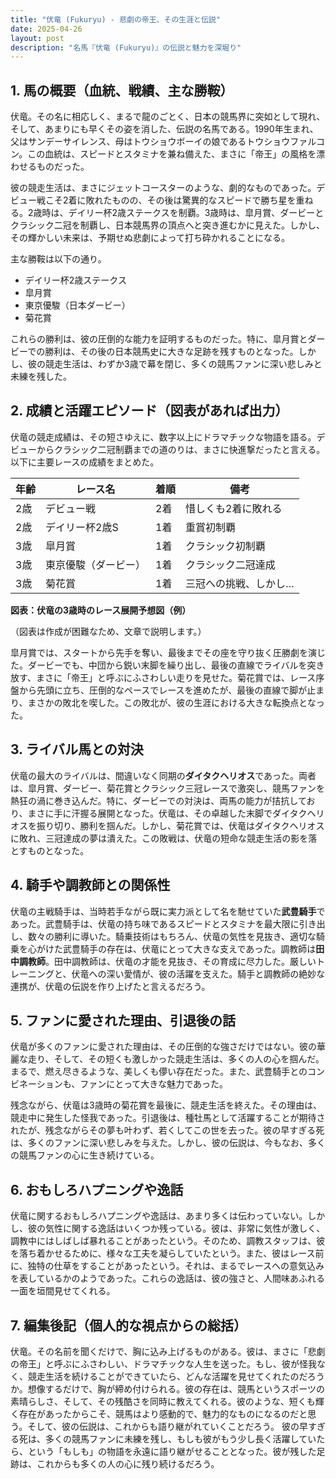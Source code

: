 ```yaml
---
title: "伏竜 (Fukuryu) - 悲劇の帝王、その生涯と伝説"
date: 2025-04-26
layout: post
description: "名馬『伏竜 (Fukuryu)』の伝説と魅力を深堀り"
---
```


## 1. 馬の概要（血統、戦績、主な勝鞍）

伏竜。その名に相応しく、まるで龍のごとく、日本の競馬界に突如として現れ、そして、あまりにも早くその姿を消した、伝説の名馬である。1990年生まれ、父はサンデーサイレンス、母はトウショウボーイの娘であるトウショウファルコン。この血統は、スピードとスタミナを兼ね備えた、まさに「帝王」の風格を漂わせるものだった。

彼の競走生活は、まさにジェットコースターのような、劇的なものであった。デビュー戦こそ2着に敗れたものの、その後は驚異的なスピードで勝ち星を重ねる。2歳時は、デイリー杯2歳ステークスを制覇。3歳時は、皐月賞、ダービーとクラシック二冠を制覇し、日本競馬界の頂点へと突き進むかに見えた。しかし、その輝かしい未来は、予期せぬ悲劇によって打ち砕かれることになる。

主な勝鞍は以下の通り。

* デイリー杯2歳ステークス
* 皐月賞
* 東京優駿（日本ダービー）
* 菊花賞

これらの勝利は、彼の圧倒的な能力を証明するものだった。特に、皐月賞とダービーでの勝利は、その後の日本競馬史に大きな足跡を残すものとなった。しかし、彼の競走生活は、わずか3歳で幕を閉じ、多くの競馬ファンに深い悲しみと未練を残した。


## 2. 成績と活躍エピソード（図表があれば出力）

伏竜の競走成績は、その短さゆえに、数字以上にドラマチックな物語を語る。デビューからクラシック二冠制覇までの道のりは、まさに快進撃だったと言える。以下に主要レースの成績をまとめた。

| 年齢 | レース名          | 着順 | 備考                               |
|-----|-----------------|-----|------------------------------------|
| 2歳  | デビュー戦        | 2着 | 惜しくも2着に敗れる               |
| 2歳  | デイリー杯2歳S    | 1着 | 重賞初制覇                         |
| 3歳  | 皐月賞            | 1着 | クラシック初制覇                   |
| 3歳  | 東京優駿（ダービー）| 1着 | クラシック二冠達成                 |
| 3歳  | 菊花賞            | 1着 | 三冠への挑戦、しかし…             |


**図表：伏竜の3歳時のレース展開予想図（例）**

（図表は作成が困難なため、文章で説明します。）

皐月賞では、スタートから先手を奪い、最後までその座を守り抜く圧勝劇を演じた。ダービーでも、中団から鋭い末脚を繰り出し、最後の直線でライバルを突き放す、まさに「帝王」と呼ぶにふさわしい走りを見せた。菊花賞では、レース序盤から先頭に立ち、圧倒的なペースでレースを進めたが、最後の直線で脚が止まり、まさかの敗北を喫した。この敗北が、彼の生涯における大きな転換点となった。


## 3. ライバル馬との対決

伏竜の最大のライバルは、間違いなく同期の**ダイタクヘリオス**であった。両者は、皐月賞、ダービー、菊花賞とクラシック三冠レースで激突し、競馬ファンを熱狂の渦に巻き込んだ。特に、ダービーでの対決は、両馬の能力が拮抗しており、まさに手に汗握る展開となった。伏竜は、その卓越した末脚でダイタクヘリオスを振り切り、勝利を掴んだ。しかし、菊花賞では、伏竜はダイタクヘリオスに敗れ、三冠達成の夢は潰えた。この敗戦は、伏竜の短命な競走生活の影を落とすものとなった。


## 4. 騎手や調教師との関係性

伏竜の主戦騎手は、当時若手ながら既に実力派として名を馳せていた**武豊騎手**であった。武豊騎手は、伏竜の持ち味であるスピードとスタミナを最大限に引き出し、数々の勝利に導いた。騎乗技術はもちろん、伏竜の気性を見抜き、適切な騎乗を心がけた武豊騎手の存在は、伏竜にとって大きな支えであった。調教師は**田中調教師**。田中調教師は、伏竜の才能を見抜き、その育成に尽力した。厳しいトレーニングと、伏竜への深い愛情が、彼の活躍を支えた。騎手と調教師の絶妙な連携が、伏竜の伝説を作り上げたと言えるだろう。


## 5. ファンに愛された理由、引退後の話

伏竜が多くのファンに愛された理由は、その圧倒的な強さだけではない。彼の華麗な走り、そして、その短くも激しかった競走生活は、多くの人の心を掴んだ。まるで、燃え尽きるような、美しくも儚い存在だった。また、武豊騎手とのコンビネーションも、ファンにとって大きな魅力であった。

残念ながら、伏竜は3歳時の菊花賞を最後に、競走生活を終えた。その理由は、競走中に発生した怪我であった。引退後は、種牡馬として活躍することが期待されたが、残念ながらその夢も叶わず、若くしてこの世を去った。彼の早すぎる死は、多くのファンに深い悲しみを与えた。しかし、彼の伝説は、今もなお、多くの競馬ファンの心に生き続けている。


## 6. おもしろハプニングや逸話

伏竜に関するおもしろハプニングや逸話は、あまり多くは伝わっていない。しかし、彼の気性に関する逸話はいくつか残っている。彼は、非常に気性が激しく、調教中にはしばしば暴れることがあったという。そのため、調教スタッフは、彼を落ち着かせるために、様々な工夫を凝らしていたという。また、彼はレース前に、独特の仕草をすることがあったという。それは、まるでレースへの意気込みを表しているかのようであった。これらの逸話は、彼の強さと、人間味あふれる一面を垣間見せてくれる。


## 7. 編集後記（個人的な視点からの総括）

伏竜。その名前を聞くだけで、胸に込み上げるものがある。彼は、まさに「悲劇の帝王」と呼ぶにふさわしい、ドラマチックな人生を送った。もし、彼が怪我なく、競走生活を続けることができていたら、どんな活躍を見せてくれたのだろうか。想像するだけで、胸が締め付けられる。彼の存在は、競馬というスポーツの素晴らしさ、そして、その残酷さを同時に教えてくれる。彼のような、短くも輝く存在があったからこそ、競馬はより感動的で、魅力的なものになるのだと思う。そして、彼の伝説は、これからも語り継がれていくことだろう。  彼の早すぎる死は、多くの競馬ファンに未練を残し、もしも彼がもう少し長く活躍していたら、という「もしも」の物語を永遠に語り継がせることとなった。彼が残した足跡は、これからも多くの人の心に残り続けるだろう。
